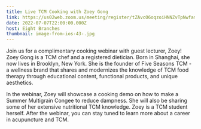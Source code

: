 ```yaml
---
title: Live TCM Cooking with Zoey Gong
link: https://us02web.zoom.us/meeting/register/tZAvcO6oqzoiHNNZvTpNwfam5l1EOAJvgUp0
date: 2022-07-07T22:00:00.000Z
host: Eight Branches
thumbnail: image-from-ios-43-.jpg
---
```

Join us for a complimentary cooking webinar with guest lecturer, Zoey! Zoey Gong is a TCM chef and a registered dietician. Born in Shanghai, she now lives in Brooklyn, New York. She is the founder of Five Seasons TCM - a wellness brand that shares and modernizes the knowledge of TCM food therapy through educational content, functional products, and unique aesthetics.

In the webinar, Zoey will showcase a cooking demo on how to make a Summer Multigrain Congee to reduce dampness. She will also be sharing some of her extensive nutritional TCM knowledge. Zoey is a TCM student herself. After the webinar, you can stay tuned to learn more about a career in acupuncture and TCM.